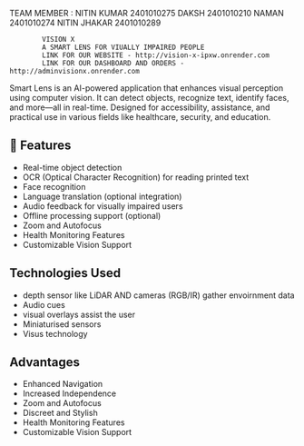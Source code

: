 TEAM MEMBER : NITIN KUMAR 2401010275 
              DAKSH 2401010210
              NAMAN 2401010274
              NITIN JHAKAR 2401010289

            VISION X 
            A SMART LENS FOR VIUALLY IMPAIRED PEOPLE
            LINK FOR OUR WEBSITE - http://vision-x-ipxw.onrender.com
            LINK FOR OUR DASHBOARD AND ORDERS - http://adminvisionx.onrender.com 

Smart Lens is an AI-powered application that enhances visual perception using computer vision. It can detect objects, recognize text, identify faces, and more—all in real-time. Designed for accessibility, assistance, and practical use in various fields like healthcare, security, and education.

## 🚀 Features

-  Real-time object detection
-  OCR (Optical Character Recognition) for reading printed text
-  Face recognition
-  Language translation (optional integration)
-  Audio feedback for visually impaired users
-  Offline processing support (optional)
-  Zoom and Autofocus
-  Health Monitoring Features
-  Customizable Vision Support

## Technologies Used
-  depth sensor like LiDAR AND cameras (RGB/IR) gather envoirnment data  
-  Audio cues
-  visual overlays assist the user 
-  Miniaturised sensors
-  Visus technology 

## Advantages 
-  Enhanced Navigation
-  Increased Independence
-  Zoom and Autofocus
-  Discreet and Stylish
-  Health Monitoring Features
-  Customizable Vision Support
